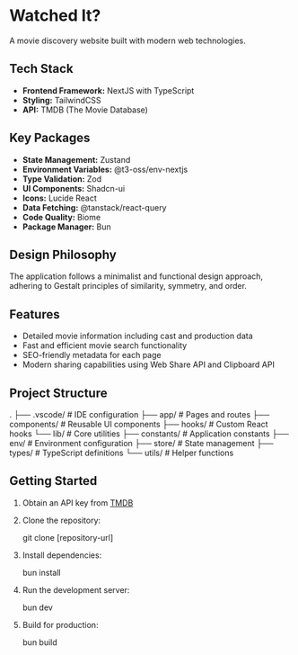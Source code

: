 # Watched It?

A movie discovery website built with modern web technologies.

## Tech Stack

- **Frontend Framework:** NextJS with TypeScript
- **Styling:** TailwindCSS
- **API:** TMDB (The Movie Database)

## Key Packages

- **State Management:** Zustand
- **Environment Variables:** @t3-oss/env-nextjs
- **Type Validation:** Zod
- **UI Components:** Shadcn-ui
- **Icons:** Lucide React
- **Data Fetching:** @tanstack/react-query
- **Code Quality:** Biome
- **Package Manager:** Bun

## Design Philosophy

The application follows a minimalist and functional design approach, adhering to Gestalt principles of similarity, symmetry, and order.

## Features

- Detailed movie information including cast and production data
- Fast and efficient movie search functionality
- SEO-friendly metadata for each page
- Modern sharing capabilities using Web Share API and Clipboard API

## Project Structure


.
├── .vscode/          # IDE configuration
├── app/             # Pages and routes
├── components/      # Reusable UI components
├── hooks/           # Custom React hooks
└── lib/             # Core utilities
    ├── constants/   # Application constants
    ├── env/        # Environment configuration
    ├── store/      # State management
    ├── types/      # TypeScript definitions
    └── utils/      # Helper functions


## Getting Started

1. Obtain an API key from [TMDB](https://www.themoviedb.org/documentation/api)
2. Clone the repository:
   
   git clone [repository-url]
   
3. Install dependencies:
   
   bun install
   
4. Run the development server:
   
   bun dev
   
5. Build for production:
   
   bun build
   
